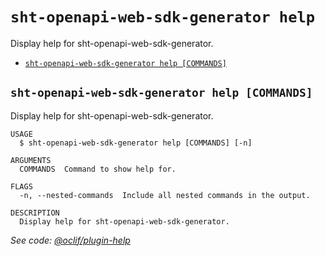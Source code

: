 `sht-openapi-web-sdk-generator help`
====================================

Display help for sht-openapi-web-sdk-generator.

* [`sht-openapi-web-sdk-generator help [COMMANDS]`](#sht-openapi-web-sdk-generator-help-commands)

## `sht-openapi-web-sdk-generator help [COMMANDS]`

Display help for sht-openapi-web-sdk-generator.

```
USAGE
  $ sht-openapi-web-sdk-generator help [COMMANDS] [-n]

ARGUMENTS
  COMMANDS  Command to show help for.

FLAGS
  -n, --nested-commands  Include all nested commands in the output.

DESCRIPTION
  Display help for sht-openapi-web-sdk-generator.
```

_See code: [@oclif/plugin-help](https://github.com/oclif/plugin-help/blob/v6.0.5/src/commands/help.ts)_
